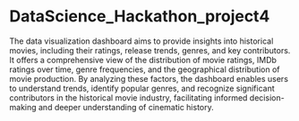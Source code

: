# DataScience_Hackathon_project4

The data visualization dashboard aims to provide insights into historical movies, including their ratings, release trends, genres, and key contributors. It offers a comprehensive view of the distribution of movie ratings, IMDb ratings over time, genre frequencies, and the geographical distribution of movie production. By analyzing these factors, the dashboard enables users to understand trends, identify popular genres, and recognize significant contributors in the historical movie industry, facilitating informed decision-making and deeper understanding of cinematic history.
